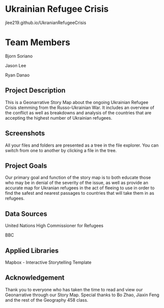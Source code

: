 ﻿# Ukrainian Refugee Crisis

jlee219.github.io/UkranianRefugeeCrisis

# Team Members

Bjorn Soriano

Jason Lee

Ryan Danao


## Project Description

This is a Geonarrative Story Map about the ongoing Ukrainian Refugee Crisis stemming from the Russo-Ukrainian War. It includes an overview of the conflict as well as breakdowns and analysis of the countries that are accepting the highest number of Ukrainian refugees.

## Screenshots

All your files and folders are presented as a tree in the file explorer. You can switch from one to another by clicking a file in the tree.

## Project Goals

Our primary goal and function of the story map is to both educate those who may be in denial of the severity of the issue, as well as provide an accurate map for Ukranian refugees in the act of fleeing to use in order to find the safest and nearest passages to countries that will take them in as refugees.

## Data Sources

United Nations High Commissioner for Refugees

BBC

## Applied Libraries

Mapbox - Interactive Storytelling Template

## Acknowledgement

Thank you to everyone who has taken the time to read and view our Geonarrative through our Story Map. Special thanks to Bo Zhao, Jiaxin Feng and the rest of the Geography 458 class.
